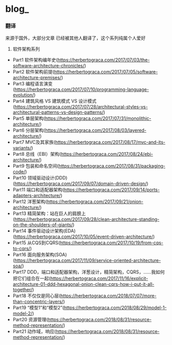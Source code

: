 # blog_
### 翻译
来源于国外，大部分文章 已经被其他人翻译了，这个系列纯属个人爱好
1. 软件架构系列
* Part1 软件架构编年史(https://herbertograca.com/2017/07/03/the-software-architecture-chronicles/)
* Part2 软件架构前提(https://herbertograca.com/2017/07/05/software-architecture-premises/)
* Part3 编程语言演变(https://herbertograca.com/2017/07/10/programming-language-evolution/)
* Part4 建筑风格 VS 建筑模式 VS 设计模式(https://herbertograca.com/2017/07/28/architectural-styles-vs-architectural-patterns-vs-design-patterns/)
* Part5 单层架构(https://herbertograca.com/2017/07/31/monolithic-architecture/)
* Part6 分层架构(https://herbertograca.com/2017/08/03/layered-architecture/)
* Part7 MVC及其家族(https://herbertograca.com/2017/08/17/mvc-and-its-variants/)
* Part8 总线（EBI）架构(https://herbertograca.com/2017/08/24/ebi-architecture/)
* Part9 包装和命名空间(https://herbertograca.com/2017/08/31/packaging-code/)
* Part10 领域驱动设计(DDD)(https://herbertograca.com/2017/09/07/domain-driven-design/) 
* Part11 端口和适配器架构(https://herbertograca.com/2017/09/14/ports-adapters-architecture/)
* Part12 洋葱架构(https://herbertograca.com/2017/09/21/onion-architecture/)
* Part13 精简架构：站在巨人的肩膀上(https://herbertograca.com/2017/09/28/clean-architecture-standing-on-the-shoulders-of-giants/)
* Part14 事件驱动设计架构(EDA)(https://herbertograca.com/2017/10/05/event-driven-architecture/)
* Part15 从CQS到CQRS(https://herbertograca.com/2017/10/19/from-cqs-to-cqrs/)
* Part16 面向服务架构(SOA)(https://herbertograca.com/2017/11/09/service-oriented-architecture-soa/)
* Part17 DDD，端口和适配器架构，洋葱设计，精简架构，CQRS，......我如何把它们组合在一起(https://herbertograca.com/2017/11/16/explicit-architecture-01-ddd-hexagonal-onion-clean-cqrs-how-i-put-it-all-together/)
* Part18 不仅仅是同心层(https://herbertograca.com/2018/07/07/more-than-concentric-layers/)
* Part19 “模型1”和“模型2”(https://herbertograca.com/2018/08/29/model-1-model-2/)
* Part20 资源管理(https://herbertograca.com/2018/08/31/resource-method-representation/)
* Part21 动作域，响应(https://herbertograca.com/2018/08/31/resource-method-representation/)
